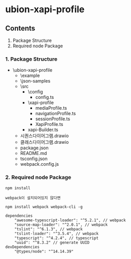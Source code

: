 # ubion-xapi-profile

## Contents
1. Package Structure
2. Required node Package

### 1. Package Structure
+ \ubion-xapi-profile
    + \example
    + \json-samples
    + \src
        + \config
            + config.ts
        + \xapi-profile
            + mediaProfile.ts
            + navigationProfile.ts
            + sessionProfile.ts
            + XapiProfile.ts
        + xapi-Builder.ts
    + 시퀀스다이어그램.drawio
    + 클래스다이어그램.drawio
    + package.json
    + README.md
    + tsconfig.json
    + webpack.config.js

### 2. Required node Package
```
npm install

webpack이 설치되어있지 않다면

npm install webpack webpack-cli -g

dependencies
    "awesome-typescript-loader": "^5.2.1", // webpack
    "source-map-loader": "^2.0.1", // webpack
    "tslint": "^6.1.3", // webpack
    "tslint-loader": "^3.5.4", // webpack
    "typescript": "^4.2.4", // typescript
    "uuid": "^8.3.2" // generate UUID
devDependencies
    "@types/node": "^14.14.39"
```